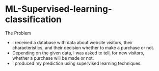 # ML-Supervised-learning-classification
The Problem
* I received a database with data about website visitors, their characteristics, and their decision whether to make a purchase or not.
* Depending on the given data, I was asked to tell, for new visitors, whether a purchase will be made or not.
* I produced my prediction using supervised learning techniques.
